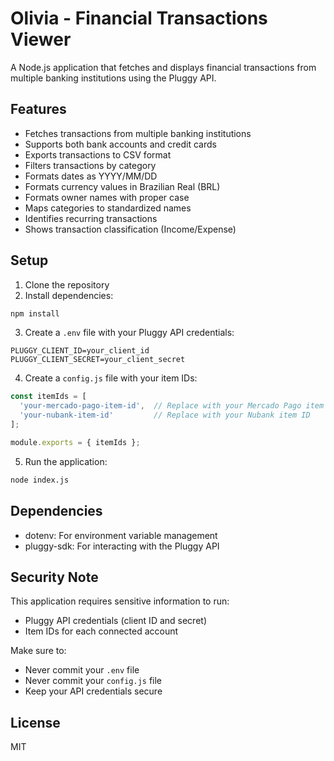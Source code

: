 # Olivia - Financial Transactions Viewer

A Node.js application that fetches and displays financial transactions from multiple banking institutions using the Pluggy API.

## Features

- Fetches transactions from multiple banking institutions
- Supports both bank accounts and credit cards
- Exports transactions to CSV format
- Filters transactions by category
- Formats dates as YYYY/MM/DD
- Formats currency values in Brazilian Real (BRL)
- Formats owner names with proper case
- Maps categories to standardized names
- Identifies recurring transactions
- Shows transaction classification (Income/Expense)

## Setup

1. Clone the repository
2. Install dependencies:
```bash
npm install
```

3. Create a `.env` file with your Pluggy API credentials:
```
PLUGGY_CLIENT_ID=your_client_id
PLUGGY_CLIENT_SECRET=your_client_secret
```

4. Create a `config.js` file with your item IDs:
```javascript
const itemIds = [
  'your-mercado-pago-item-id',  // Replace with your Mercado Pago item ID
  'your-nubank-item-id'         // Replace with your Nubank item ID
];

module.exports = { itemIds };
```

5. Run the application:
```bash
node index.js
```

## Dependencies

- dotenv: For environment variable management
- pluggy-sdk: For interacting with the Pluggy API

## Security Note

This application requires sensitive information to run:
- Pluggy API credentials (client ID and secret)
- Item IDs for each connected account

Make sure to:
- Never commit your `.env` file
- Never commit your `config.js` file
- Keep your API credentials secure

## License

MIT 